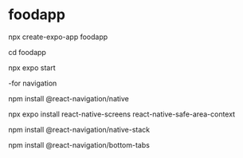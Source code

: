 # foodapp
npx create-expo-app foodapp

cd foodapp

npx expo start




-for navigation 

npm install @react-navigation/native


npx expo install react-native-screens react-native-safe-area-context

npm install @react-navigation/native-stack

npm install @react-navigation/bottom-tabs

